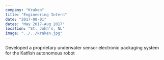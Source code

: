 ```yaml
---
company: "Kraken"
title: "Engineering Intern"
date: "2017-08-01"
dates: "May 2017-Aug 2017"
location: "St. John's, NL"
image: "../../kraken.jpg"
---
```


Developed a proprietary underwater sensor electronic packaging system for the Katfish autonomous robot
